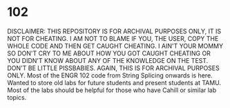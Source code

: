 # 102
DISCLAIMER: THIS REPOSITORY IS FOR ARCHIVAL PURPOSES ONLY, IT IS NOT FOR CHEATING. I AM NOT TO BLAME IF YOU, THE USER, COPY THE WHOLE CODE AND THEN GET CAUGHT CHEATING.
 I AIN'T YOUR MOMMY SO DON'T CRY TO ME ABOUT HOW YOU GOT CAUGHT CHEATING OR YOU DIDN'T KNOW ABOUT ANY OF THE KNOWLEDGE ON THE TEST. 
 DON'T BE LITTLE PISSBABIES.
 AGAIN, THIS IS FOR ARCHIVAL PURPOSES ONLY.
Most of the ENGR 102 code from String Splicing onwards is here. Wanted to store old labs for future students and present students at TAMU.
Most of the labs should be helpful for those who have Cahill or similar lab topics.
